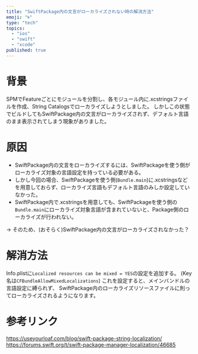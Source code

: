 ```yaml
---
title: "SwiftPackage内の文言がローカライズされない時の解消方法"
emoji: "🌀"
type: "tech"
topics:
  - "ios"
  - "swift"
  - "xcode"
published: true
---
```


# 背景

SPMでFeatureごとにモジュールを分割し、各モジュール内に.xcstringsファイルを作成、String Catalogsでローカライズしようとしました。
しかしこの状態でビルドしてもSwiftPackage内の文言がローカライズされず、デフォルト言語のまま表示されてしまう現象がありました。

# 原因

- SwiftPackage内の文言をローカライズするには、SwiftPackageを使う側がローカライズ対象の言語設定を持っている必要がある。
- しかし今回の場合、SwiftPackageを使う側(`Bundle.main`)に.xcstringsなどを用意しておらず、ローカライズ言語もデフォルト言語のみしか設定していなかった。
- SwiftPackage内で.xcstringsを用意しても、SwiftPackageを使う側の`Bundle.main`にローカライズ対象言語が含まれていないと、Package側のローカライズが行われない。

-> そのため、(おそらく)SwiftPackage内の文言がローカライズされなかった？

# 解消方法

Info.plistに`Localized resources can be mixed = YES`の設定を追加する。
(Key名は`CFBundleAllowMixedLocalizations`)
これを設定すると、メインバンドルの言語設定に縛られず、
SwiftPackage内のローカライズリソースファイルに則ってローカライズされるようになります。

# 参考リンク

https://useyourloaf.com/blog/swift-package-string-localization/
https://forums.swift.org/t/swift-package-manager-localization/46685
